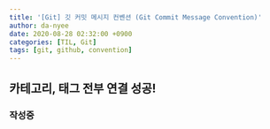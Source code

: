 ```yaml
---
title: '[Git] 깃 커밋 메시지 컨벤션 (Git Commit Message Convention)'
author: da-nyee
date: 2020-08-28 02:32:00 +0900
categories: [TIL, Git]
tags: [git, github, convention]
---
```


## 카테고리, 태그 전부 연결 성공!
### 작성중